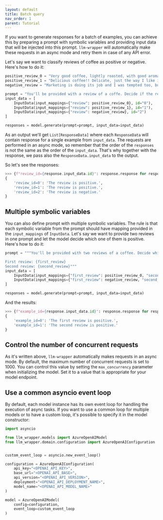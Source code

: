 ```yaml
---
layout: default
title: Batch query
nav_order: 1
parent: Tutorial
---
```


If you want to generate responses for a batch of examples, you can achieve this by preparing a prompt with symbolic
variables and providing input data that will be injected into this prompt. `llm-wrapper` will automatically make these
requests in an async mode and retry them in case of any API error.

Let's say we want to classify reviews of coffee as positive or negative. Here's how to do it:
```python
positive_review_0 = "Very good coffee, lightly roasted, with good aroma and taste. The taste of sourness is barely noticeable (which is good because I don't like sour coffees). After grinding, the aroma spreads throughout the room. I recommend it to all those who do not like strongly roasted and pitch-black coffees. A very good solution is to close the package with string, which allows you to preserve the aroma and freshness."
positive_review_1 = "Delicious coffee!! Delicate, just the way I like it, and the smell after opening is amazing. It smells freshly roasted. Faithful to Lavazza coffee for years, I decided to look for other flavors. Based on the reviews, I blindly bought it and it was a 10-shot, it outperformed Lavazze in taste. For me the best."
negative_review = "Marketing is doing its job and I was tempted too, but this coffee is nothing above the level of coffees from the supermarket. And the method of brewing or grinding does not help here. The coffee is simply weak - both in terms of strength and taste. I do not recommend."

prompt = "You'll be provided with a review of a coffe. Decide if the review is positive or negative. Review: {review}"
input_data = [
    InputData(input_mappings={"review": positive_review_0}, id="0"),
    InputData(input_mappings={"review": positive_review_1}, id="1"),
    InputData(input_mappings={"review": negative_review}, id="2")
]

responses = model.generate(prompt=prompt, input_data=input_data)
```

As an output we'll get `List[ResponseData]` where each `ResponseData` will contain response for a single example from
`input_data`. The requests are performed in an async mode, so remember that the order of the `responses` is not the same
as the order of the `input_data`. That's why together with the response, we pass also the `ResponseData.input_data` to
the output.

So let's see the responses:
```python
>>> {f"review_id={response.input_data.id}": response.response for response in responses}
{
    'review_id=0': 'The review is positive.',
    'review_id=1': 'The review is positive.',
    'review_id=2': 'The review is negative.'
}

```

## Multiple symbolic variables
You can also define prompt with multiple symbolic variables. The rule is that each symbolic variable from the prompt
should have mapping provided in the `input_mappings` of `InputData`. Let's say we want to provide two reviews in one 
prompt and let the model decide which one of them is positive. Here's how to do it:

```python
prompt = """You'll be provided with two reviews of a coffee. Decide which one is positive.

First review: {first_review}
Second review: {second_review}"""
input_data = [
    InputData(input_mappings={"first_review": positive_review_0, "second_review": negative_review}, id="0"),
    InputData(input_mappings={"first_review": negative_review, "second_review": positive_review_1}, id="1"),
]

responses = model.generate(prompt=prompt, input_data=input_data)
```

And the results:
```python
>>> {f"example_id={response.input_data.id}": response.response for response in responses}
{
    'example_id=0': 'The first review is positive.',
    'example_id=1': 'The second review is positive.'
}
```

## Control the number of concurrent requests
As it's written above, `llm-wrapper` automatically makes requests in an async mode. By default, the maximum number of 
concurrent requests is set to 1000. You can control this value by setting the `max_concurrency` parameter when
initializing the model. Set it to a value that is appropriate for your model endpoint.

## Use a common asyncio event loop
By default, each model instance has its own event loop for handling the execution of async tasks. If you want to use
a common loop for multiple models or to have a custom loop, it's possible to specify it in the model constructor:

```python
import asyncio

from llm_wrapper.models import AzureOpenAIModel
from llm_wrapper.domain.configuration import AzureOpenAIConfiguration


custom_event_loop = asyncio.new_event_loop()

configuration = AzureOpenAIConfiguration(
    api_key="<OPENAI_API_KEY>",
    base_url="<OPENAI_API_BASE>",
    api_version="<OPENAI_API_VERSION>",
    deployment="<OPENAI_API_DEPLOYMENT_NAME>",
    model_name="<OPENAI_API_MODEL_NAME>"
)

model = AzureOpenAIModel(
    config=configuration,
    event_loop=custom_event_loop
)
``` 